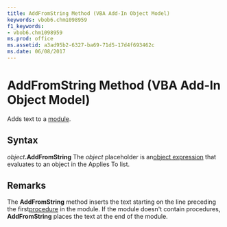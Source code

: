 ```yaml
---
title: AddFromString Method (VBA Add-In Object Model)
keywords: vbob6.chm1098959
f1_keywords:
- vbob6.chm1098959
ms.prod: office
ms.assetid: a3ad95b2-6327-ba69-71d5-17d4f693462c
ms.date: 06/08/2017
---
```



# AddFromString Method (VBA Add-In Object Model)



Adds text to a [module](../../Glossary/vbe-glossary.md).

## Syntax

_object_**.AddFromString**
The  _object_ placeholder is an[object expression](../../Glossary/vbe-glossary.md) that evaluates to an object in the Applies To list.

## Remarks

The  **AddFromString** method inserts the text starting on the line preceding the first[procedure](../../Glossary/vbe-glossary.md) in the module. If the module doesn't contain procedures, **AddFromString** places the text at the end of the module.

